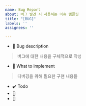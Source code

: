 ```yaml
---
name: Bug Report
about: 버그 발견 시 사용하는 이슈 템플릿
title: "[BUG]"
labels: ''
assignees: ''

---
```


- 🐞 Bug description
> 버그에 대한 내용을 구체적으로 작성

- 📄 What to implement
> 디버깅을 위해 필요한 구현 내용들 

- ✔️ Todo
- [] 
- []
